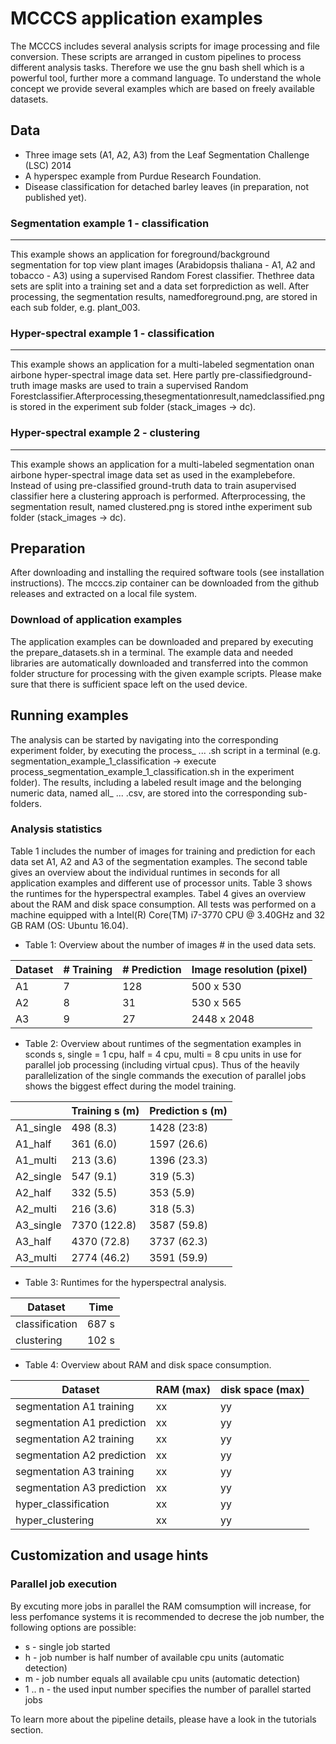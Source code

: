 # MCCCS application examples

The MCCCS includes several analysis scripts for image processing and file conversion. These scripts are arranged in custom pipelines to process different analysis tasks. Therefore we use the gnu bash shell which is a powerful tool, further more a command language. To understand the whole concept we provide several examples which are based on freely available datasets.

## Data

* Three image sets (A1, A2, A3) from the Leaf Segmentation Challenge (LSC) 2014
* A hyperspec example from Purdue Research Foundation.
* Disease classification for detached barley leaves (in preparation, not published yet).

### Segmentation example 1 - classification
***
This example shows an application for foreground/background segmentation for top view plant images (Arabidopsis thaliana - A1, A2 and tobacco - A3) using a supervised Random Forest classifier. Thethree data sets are split into a training set and a data set forprediction as well. After processing, the segmentation results, namedforeground.png, are stored in each sub folder, e.g. plant_003.

### Hyper-spectral example 1 - classification
***
This example shows an application for a multi-labeled segmentation onan airbone hyper-spectral image data set. Here partly pre-classifiedground-truth image masks are used to train a supervised Random Forestclassifier.Afterprocessing,thesegmentationresult,namedclassified.png is stored in the experiment sub folder (stack_images → dc).

### Hyper-spectral example 2 - clustering
***
This example shows an application for a multi-labeled segmentation onan airbone hyper-spectral image data set as used in the examplebefore. Instead of using pre-classified ground-truth data to train asupervised classifier here a clustering approach is performed. Afterprocessing, the segmentation result, named clustered.png is stored inthe experiment sub folder (stack_images → dc).

## Preparation

After downloading and installing the required software tools (see installation instructions). The mcccs.zip container can be downloaded from the github releases and extracted on a local file system.

### Download of application examples

The application examples can be downloaded and prepared by executing the prepare_datasets.sh in a terminal. The example data and needed libraries are automatically downloaded and transferred into the common folder structure for processing with the given example scripts. Please make sure that there is sufficient space left on the used device.

## Running examples

The analysis can be started by navigating into the corresponding experiment folder, by executing the process_ ... .sh script in a terminal (e.g. segmentation_example_1_classification → execute process_segmentation_example_1_classification.sh in the experiment folder). The results, including a labeled result image and the belonging numeric data, named all_ ... .csv, are stored into the corresponding sub-folders.

### Analysis statistics

Table 1 includes the number of images for training and prediction for each data set A1, A2 and A3 of the segmentation examples. The second table gives an overview about the individual runtimes in seconds for all application examples and different use of processor units. Table 3 shows the runtimes for the hyperspectral examples. Tabel 4 gives an overview about the RAM and disk space consumption. All tests was performed on a machine equipped with a Intel(R) Core(TM) i7-3770 CPU @ 3.40GHz and 32 GB RAM (OS: Ubuntu 16.04).

* Table 1: Overview about the number of images # in the used data sets.

|Dataset|# Training|# Prediction|Image resolution (pixel)
|-----------|--------------|----------------|----------------|
|A1|7|128|500 x 530|
|A2|8|31|530 x 565|
|A3|9|27|2448 x 2048|

* Table 2: Overview about runtimes of the segmentation examples in sconds s, single = 1 cpu, half = 4 cpu, multi = 8 cpu units in use for parallel job processing (including virtual cpus). Thus of the heavily parallelization of the single commands the execution of parallel jobs shows the biggest effect during the model training.

| |Training s (m)|Prediction s (m)
|-----------|--------------|----------------|
|A1_single|498 (8.3)|1428 (23:8)|
|A1_half|361 (6.0)|1597 (26.6)|
|A1_multi|213 (3.6)|1396 (23.3)|
|A2_single|547 (9.1)|319 (5.3)|
|A2_half|332 (5.5)|353 (5.9)|
|A2_multi|216 (3.6)|318 (5.3)|
|A3_single|7370 (122.8)|3587 (59.8)|
|A3_half|4370 (72.8)|3737 (62.3)|
|A3_multi|2774 (46.2)|3591 (59.9)|

* Table 3: Runtimes for the hyperspectral analysis.

|Dataset|Time
|----------|----------|
|classification|687 s|
|clustering|102 s|

* Table 4: Overview about RAM and disk space consumption.

|Dataset|RAM (max)|disk space (max)
|----------|----------|----------|
|segmentation A1 training|xx|yy|
|segmentation A1 prediction|xx|yy|
|segmentation A2 training|xx|yy|
|segmentation A2 prediction|xx|yy|
|segmentation A3 training|xx|yy|
|segmentation A3 prediction|xx|yy|
|hyper_classification|xx|yy|
|hyper_clustering|xx|yy|

## Customization and usage hints

### Parallel job execution

By excuting more jobs in parallel the RAM comsumption will increase, for less perfomance systems it is recommended to decrese the job number, the following options are possible:

* s - single job started
* h - job number is half number of available cpu units (automatic detection)
* m - job number equals all available cpu units (automatic detection)
* 1 .. n - the used input number specifies the number of parallel started jobs

To learn more about the pipeline details, please have a look in the tutorials section.
